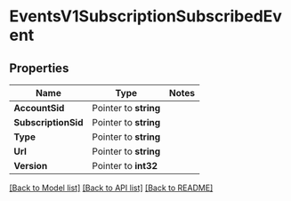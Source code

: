 # EventsV1SubscriptionSubscribedEvent

## Properties
Name | Type | Notes
------------ | ------------- | -------------
**AccountSid** | Pointer to **string** | 
**SubscriptionSid** | Pointer to **string** | 
**Type** | Pointer to **string** | 
**Url** | Pointer to **string** | 
**Version** | Pointer to **int32** | 

[[Back to Model list]](../README.md#documentation-for-models) [[Back to API list]](../README.md#documentation-for-api-endpoints) [[Back to README]](../README.md)



